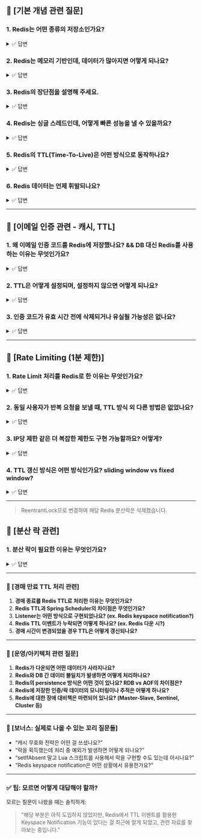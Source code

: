 
## 📌 [기본 개념 관련 질문]

### 1. Redis는 어떤 종류의 저장소인가요?

<details>
  <summary>✅ 답변</summary>
  
  - Redis는 **인메모리** 기반의 Key-Value 저장소로, 데이터를 메모리에 저장하여 빠르게 읽고 쓸 수 있습니다.
  
  - 단순한 문자열뿐 아니라 리스트, 해시, 셋, 정렬된 셋 등 다양한 자료구조를 지원하며, TTL 설정, Pub/Sub, 트랜잭션, 스크립팅 등도 가능한 **NoSQL** 데이터베이스입니다.

  > 인메모리이지만 RDB나 AOF 설정으로 **디스크에 저장** 도 가능
  
  > 데이터베이스는 디스크 저장

</details>

### 2. Redis는 메모리 기반인데, 데이터가 많아지면 어떻게 되나요?

<details>
  <summary>✅ 답변</summary>
  
  - Redis는 메모리에 데이터를 저장하므로, 메모리 용량을 초과하면 성능 저하 또는 데이터 손실이 발생할 수 있습니다.
  
  - 이를 방지하기 위해 Redis는 maxmemory 설정을 제공하며, 초과 시 데이터를 제거하는 **eviction 정책(LRU, LFU 등)** 을 사용합니다.

  > 대용량 처리가 필요한 경우 Redis Cluster로 분산 저장도 가능
</details>


### 3. Redis의 장단점을 설명해 주세요.

<details>
  <summary>✅ 답변</summary>
  
  - **장점**은 **메모리 기반**이라 빠른 속도를 가지며 다양한 자료구조를 사용할 수 있습니다.

  - 또한 TTL을 지원하여 자동 만료 처리도 가능합니다.

  - **단점**은 메모리 기반(휘발성)이라 데이터 유실 가능성이 있습니다.

  - 디스크 기반 DB에 비해 저장 가능한 데이터량이 제한되며 CPU 사용에 한계가 존재합니다.
    
</details>


### 4. Redis는 싱글 스레드인데, 어떻게 빠른 성능을 낼 수 있을까요?

<details>
  <summary>✅ 답변</summary>
  
  - Redis는 명령을 단일 스레드로 순차적으로 처리합니다.
  
  - 하지만 메모리 기반이며, 내부 구조가 매우 최적화되어 있어 컨텍스트 스위칭, 락 경쟁 없이 매우 빠르게 처리됩니다.
  
  - 또한, **I/O Multiplexing (epoll 등)** 을 사용해 여러 클라이언트와 동시에 비동기 통신할 수 있습니다.

  > 싱글 쓰레드의 장점인 Atomic 연산 (race condition이 없음) -> 원자성 보장

  >  **I/O 멀티플렉싱**: 싱글 쓰레드가 여러 I/O 작업을 동시에 모니터링 할 수 있도록 해주는 기술

</details>

### 5. Redis의 TTL(Time-To-Live)은 어떤 방식으로 동작하나요?

<details>
  <summary>✅ 답변</summary>
  
  - Redis의 TTL은 key에 **유효 시간을 설정**하는 기능이며, 시간이 지나면 해당 key는 **자동으로 삭제**됩니다.

  1. Lazy deletion (지연 삭제): key 접근 시 만료되었으면 그 순간 삭제
  
  2. Active deletion (주기적 스캔): Redis가 백그라운드에서 만료된 키를 찾아 삭제

  > EXPIRE, SETEX, TTL 등의 명령어를 통해 TTL을 설정/조회 가능

</details>

### 6. Redis 데이터는 언제 휘발되나요?

<details>
  <summary>✅ 답변</summary>
  
  - 기본적으로 메모리 기반이기 때문에, **서버가 종료되거나 장애가 발생**하면 데이터가 휘발될 수 있습니다.

  - 이를 방지하기 위해 **RDB**나 **AOF** 설정을 통해 해결 가능합니다.
    
  > RDB (Snapshotting): 주기적으로 전체 데이터를 파일로 저장

  > AOF (Append Only File): 모든 쓰기 명령을 로그에 기록하여 복구 가능

</details>

---

## 📌 [이메일 인증 관련 - 캐시, TTL]

### 1. 왜 이메일 인증 코드를 Redis에 저장했나요? && DB 대신 Redis를 사용하는 이유는 무엇인가요?

<details>
  <summary>✅ 답변</summary>
  
  - 이메일 인증 코드는 **일시적인 데이터**이기 때문에, Redis의 TTL 기능을 통해 **자동 만료 및 삭제가 가능**하므로 적합하다고 생각했습니다.

  - 또한, 디스크 기반 DB보다 응답 속도가 빠르고 과부하도 줄일 수 있어 사용자 경험에도 효과적이라고 생각합니다.

  - RDB에 인증 코드 테이블을 만들고 직접 삭제 로직을 짜는 것보다 Redis를 이용해 **훨씬 간결하고 효율적인 방식으로 만료 처리가 가능**했습니다.

</details>

### 2. TTL은 어떻게 설정되며, 설정하지 않으면 어떻게 되나요?

<details>
  <summary>✅ 답변</summary>
  
  - Redis에서 TTL은 SET 명령어에 **만료 시간 옵션(EX, PX)** 을 함께 주거나, EXPIRE 명령어를 사용해 설정할 수 있습니다.
  
  - TTL을 설정하지 않으면, 해당 키는 영구적으로 저장되며 자동 삭제되지 않습니다.

  > 삭제되지 않으면 메모리 공간을 차지한다는 치명적인 단점이 존재

  > Java에서는 RedisTemplate.opsForValue().set(key, value, Duration.ofMillis(n)) 방식으로 TTL 설정

</details>

### 3. 인증 코드가 유효 시간 전에 삭제되거나 유실될 가능성은 없나요?

<details>
  <summary>✅ 답변</summary>
  
  - Redis는 기본적으로 메모리에 데이터를 저장하므로, 서버 장애나 종료 시 데이터 **유실 가능성이 존재**합니다.
  
  - 하지만 이메일 인증 코드는 중요도는 높지만 영구 보관이 필요 없는 단기 데이터입니다.
  
  - 일부 유실이 치명적이지 않으며 **TTL 만료를 통한 재발급**으로 쉽게 대응 가능합니다.
  
  > Redis가 메모리 한계를 초과한 경우 Eviction 정책에 따라 만료되지 않은 키도 삭제될 수 있으므로 주의가 필요

</details>

---

## 📌 [Rate Limiting (1분 제한)]

### 1. Rate Limit 처리를 Redis로 한 이유는 무엇인가요?

<details>
  <summary>✅ 답변</summary>
  
  - **Rate Limit**은 짧은 시간 동안의 **요청 횟수를 제한**해야 하는 기능으로, 이를 위해 **빠르고 TTL 제어가 가능**한 저장소가 필요합니다.
  
  - Redis는 메모리 기반으로 빠르고, EXPIRE 명령어를 통해 TTL 설정이 가능하여, 1분 동안 중복 요청을 방지하는데 최적화된 구조라고 생각합니다.

  > RDB는 초당 요청 처리 속도가 느려 실시간 제한에는 부적합하다고 판단

</details>

### 2. 동일 사용자가 반복 요청을 보낼 때, TTL 방식 외 다른 방법은 없었나요?

<details>
  <summary>✅ 답변</summary>
  
  - Redis의 **카운팅 기반 접근법**도 사용할 수 있습니다.
  
  - 예를 들어, INCR와 EXPIRE를 조합하여 사용자가 1분에 5번 이상 요청하면 차단하는 방식입니다.
  
  - 또는 Redis의 Sorted Set을 사용해 요청 타임스탬프를 기록하고 슬라이딩 윈도우 방식으로도 구현할 수 있습니다.

</details>

### 3. IP당 제한 같은 더 복잡한 제한도 구현 가능할까요? 어떻게?

<details>
  <summary>✅ 답변</summary>
  
  - Redis의 키 구조를 "rate:ip:{IP주소}"나 "rate:user:{userId}"처럼 구성하면 사용자나 IP 단위의 제한이 가능합니다.
  
  - 예를 들어 "rate:ip:192.168.0.1"이라는 키를 만들어 1분 동안 요청 횟수를 카운트하고, 정해진 횟수를 초과하면 차단할 수 있습니다.
  
  - 또는 Redis Lua 스크립트를 이용해 멀티 키 연산과 atomic 처리도 가능합니다.

</details>


### 4. TTL 갱신 방식은 어떤 방식인가요? sliding window vs fixed window?

<details>
  <summary>✅ 답변</summary>
  
  - 현재 구조는 **Fixed Window** 방식에 가깝습니다.

  - setLastSentTime()에서 키를 1분 동안 유지시키므로, 처음 요청 시점을 기준으로 1분 동안은 동일 요청을 차단합니다.
  
  - 즉, 일정 시간 동안 1회만 허용하는 방식이고, TTL이 지나면 다시 허용합니다.

  > Fixed Window: 정해진 간격(예: 1분)에 대해 고정된 제한

  > Sliding Window: 최근 N초 동안의 요청 수를 기준으로 판단 (예: 과거 60초간 5회 요청) -> 주로 Sorted Set 구조 사용

</details>

---

>  ReentrantLock으로 변경하여 해당 Redis 분산락은 삭제했습니다.

## 📌 [분산 락 관련]

### 1. 분산 락이 필요한 이유는 무엇인가요?

<details>
  <summary>✅ 답변</summary>
  
  - 분산 시스템에서는 여러 서버 인스턴스가 동시에 동일한 자원(예: 하나의 상품, 주문, 재고 등)에 접근할 수 있습니다.
  
  - 이때 동시성 충돌이나 중복 처리 문제를 방지하기 위해 분산 락이 필요합니다.
  
  - 예를 들어 경매에서 동시에 입찰하거나, 상품을 동시에 구매할 경우 데이터 무결성을 보장해야 하므로 분산 락을 사용해 한 시점에 하나의 요청만 처리되도록 합니다.

</details>

---

### 📌 \[경매 만료 TTL 처리 관련]

1. **경매 종료를 Redis TTL로 처리한 이유는 무엇인가요?**
2. **Redis TTL과 Spring Scheduler의 차이점은 무엇인가요?**
3. **Listener는 어떤 방식으로 구현되었나요? (ex. Redis keyspace notification?)**
4. **Redis TTL 이벤트가 누락되면 어떻게 하나요? (ex. Redis 다운 시?)**
5. **경매 시간이 변경되었을 경우 TTL은 어떻게 갱신되나요?**

---

### 📌 \[운영/아키텍처 관련 질문]

1. **Redis가 다운되면 어떤 데이터가 사라지나요?**
2. **Redis와 DB 간 데이터 불일치가 발생하면 어떻게 처리하나요?**
3. **Redis의 persistence 방식은 어떤 것이 있나요? RDB vs AOF의 차이점은?**
4. **Redis에 저장한 인증/락 데이터의 모니터링이나 추적은 어떻게 하나요?**
5. **Redis에 대한 장애 대비책은 마련되어 있나요? (Master-Slave, Sentinel, Cluster 등)**

---

### 📌 \[보너스: 실제로 나올 수 있는 꼬리 질문들]

* “캐시 무효화 전략은 어떤 걸 쓰셨나요?”
* “락을 획득했는데 처리 중 예외가 발생하면 어떻게 되나요?”
* “setIfAbsent 말고 Lua 스크립트를 사용해서 락을 구현할 수도 있는데 아시나요?”
* “Redis keyspace notification은 어떤 상황에서 유용한가요?”

---

### ✅ 팁: 모르면 어떻게 대답해야 할까?

모르는 질문이 나왔을 때는 솔직하게:

> "해당 부분은 아직 도입하지 않았지만, Redis에서 TTL 이벤트를 활용한 Keyspace Notification 기능이 있다는 걸 최근에 알게 되었고, 관련 자료를 찾아보는 중입니다."


